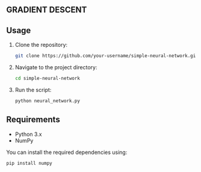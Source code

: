 ## GRADIENT DESCENT

## Usage

1. Clone the repository:
   ```bash
   git clone https://github.com/your-username/simple-neural-network.git
   ```

2. Navigate to the project directory:
   ```bash
   cd simple-neural-network
   ```

3. Run the script:
   ```bash
   python neural_network.py
   ```

## Requirements

- Python 3.x
- NumPy

You can install the required dependencies using:
```bash
pip install numpy
```
